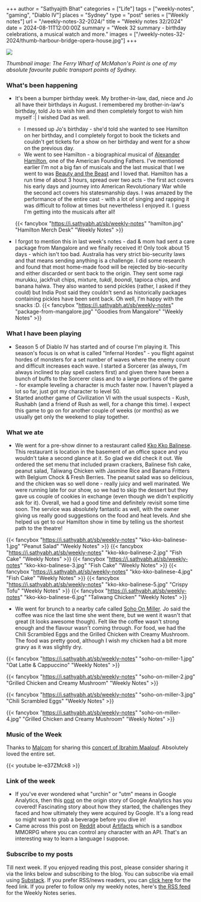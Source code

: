 +++
author = "Sathyajith Bhat"
categories = ["Life"]
tags = ["weekly-notes", "gaming", "Diablo IV"]
places = "Sydney"
type = "post"
series = ["Weekly notes"]
url = "/weekly-notes-32-2024/"
title = "Weekly notes 32/2024"
date = 2024-08-11T12:00:00Z
summary = "Week 32 summary - birthday celebrations, a musical watch and more."
images = ["/weekly-notes-32-2024/thumb-harbour-bridge-opera-house.jpg"]
+++

![](thumb-harbour-bridge-opera-house.jpg)

_Thumbnail image: The Ferry Wharf of McMahon's Point is one of my absolute favourite public transport points of Sydney._ 

### What's been happening

* It's been a bumper birthday week. My brother-in-law, dad, niece and Jo all have their birthdays in August. I remembered my brother-in-law's birthday, told Jo to wish him and then completely forgot to wish him myself :| I wished Dad as well.
  * I messed up Jo's birthday - she'd told she wanted to see Hamilton on her birthday, and I completely forgot to book the tickets and couldn't get tickets for a show on her birthday and went for a show on the previous day.
  * We went to see Hamilton - a biographical musical of [Alexander Hamilton](https://en.wikipedia.org/wiki/Hamilton_(musical)), one of the American Founding Fathers. I've mentioned earlier I'm not a big fan of musicals and the last musical that I we went to was [Beauty and the Beast](/2023/09/10/weekly-notes-36-2023/) and I loved that. Hamilton has a run time of about 3 hours, spread over two acts - the first act covers his early days and journey into American Revolutionary War while the second act covers his statesmanship days. I was amazed by the performance of the entire cast - with a lot of singing and rapping it was difficult to follow at times but nevertheless I enjoyed it. I guess I'm getting into the musicals after all! 

  {{< fancybox "https://i.sathyabh.at/sb/weekly-notes" "hamilton.jpg" "Hamilton Merch Desk" "Weekly Notes" >}} 

* I forgot to mention this in last week's notes - dad & mom had sent a care package from Mangalore and we finally received it! Only took about 15 days - which isn't too bad. Australia has very strict bio-security laws and that means sending anything is a challenge. I did some research and found that most home-made food will be rejected by bio-security and either discarded or sent back to the origin. They sent some ragi murukku, jackfruit chips, mixture, *tukdi*, *boondi*, tapioca chips, and banana halwa. They also wanted to send pickles (rather, I asked if they could) but India Post said they couldn't send as historically packages containing pickles have been sent back. Oh well, I'm happy with the snacks :D.
  {{< fancybox "https://i.sathyabh.at/sb/weekly-notes" "package-from-mangalore.jpg" "Goodies from Mangalore" "Weekly Notes" >}}

### What I have been playing 

* Season 5 of Diablo IV has started and of course I'm playing it. This season's focus is on what is called "Infernal Hordes" - you flight against hordes of monsters for a set number of waves where the enemy count and difficult increases each wave. I started a Sorcerer (as always, I'm always inclined to play spell casters first) and given there have been a bunch of buffs to the Sorcerer class and to a large portions of the game - for example leveling a character is much faster now. I haven't played a lot so far, just got my character to level 50.
* Started another game of Civilization VI with the usual suspects - Kush, Rushabh (and a friend of Rush as well, for a change this time). I expect this game to go on for another couple of weeks (or months) as we usually get only the weekend to play together.

### What we ate

  * We went for a pre-show dinner to a restaurant called [Kko Kko Balinese](https://maps.app.goo.gl/KZ985w6fd1J256qC7). This restaurant is location in the basement of an office space and you wouldn't take a second glance at it. So glad we did check it out. We ordered the set menu that included prawn crackers, Balinese fish cake, peanut salad, Taliwang Chicken with Jasmine Rice and Banana Fritters with Belgium Chock & Fresh Berries. The peanut salad was so delicious, and the chicken was so well done - really juicy and well marinated. We were running late for our show, so we had to skip the dessert but they gave us couple of cookies in exchange (even though we didn't explicitly ask for it). Overall, we had a good time and definitely revisit some time soon. The service was absolutely fantastic as well, with the owner giving us really good suggestions on the food and heat levels. And she helped us get to our Hamilton show in time by telling us the shortest path to the theatre! 

  {{< fancybox "https://i.sathyabh.at/sb/weekly-notes" "kko-kko-balinese-1.jpg" "Peanut Salad" "Weekly Notes" >}}
  {{< fancybox "https://i.sathyabh.at/sb/weekly-notes" "kko-kko-balinese-2.jpg" "Fish Cake" "Weekly Notes" >}}
  {{< fancybox "https://i.sathyabh.at/sb/weekly-notes" "kko-kko-balinese-3.jpg" "Fish Cake" "Weekly Notes" >}}
  {{< fancybox "https://i.sathyabh.at/sb/weekly-notes" "kko-kko-balinese-4.jpg" "Fish Cake" "Weekly Notes" >}}
  {{< fancybox "https://i.sathyabh.at/sb/weekly-notes" "kko-kko-balinese-5.jpg" "Crispy Tofu" "Weekly Notes" >}}
  {{< fancybox "https://i.sathyabh.at/sb/weekly-notes" "kko-kko-balinese-6.jpg" "Taliwang Chicken" "Weekly Notes" >}}

 * We went for brunch to a nearby cafe called [Soho On Miller](https://maps.app.goo.gl/zCv17xwtm5W1Xw4LA). Jo said the coffee was nice the last time she went there, but we went it wasn't that great (it looks awesome though). Felt like the coffee wasn't strong enough and the flavour wasn't coming through. For food, we had the Chili Scrambled Eggs and the Grilled Chicken with Creamy Mushroom. The food was pretty good, although I wish my chicken had a bit more gravy as it was slightly dry.

  {{< fancybox "https://i.sathyabh.at/sb/weekly-notes" "soho-on-miller-1.jpg" "Oat Latte & Cappuccino" "Weekly Notes" >}}

  {{< fancybox "https://i.sathyabh.at/sb/weekly-notes" "soho-on-miller-2.jpg" "Grilled Chicken and Creamy Mushroom" "Weekly Notes" >}}

  {{< fancybox "https://i.sathyabh.at/sb/weekly-notes" "soho-on-miller-3.jpg" "Chili Scrambled Eggs" "Weekly Notes" >}}

  {{< fancybox "https://i.sathyabh.at/sb/weekly-notes" "soho-on-miller-4.jpg" "Grilled Chicken and Creamy Mushroom" "Weekly Notes" >}}


### Music of the Week

Thanks to [Malcom](https://www.malcolmalmeida.com/) for sharing this [concert of Ibrahim Maalouf](https://www.youtube.com/watch?v=le-e37ZMck8). Absolutely loved the entire set. 

{{< youtube le-e37ZMck8 >}}

### Link of the week

* If you've ever wondered what "urchin" or "utm" means in Google Analytics, then this [post](https://urchin.biz/urchin-software-corp-89a1f5292999) on the origin story of Google Analytics has you covered! Fascinating story about how they started, the challenges they faced and how ultimately they were acquired by Google. It's a long read so might want to grab a beverage before you dive in!
* Came across this post on [Reddit](https://www.reddit.com/r/programming/comments/1eea8qy/artifacts_is_a_apibased_mmorpg_game_use_any/) about [Artifacts](https://artifactsmmo.com/) which is a sandbox MMORPG where you can control any character with an API. That's an interesting way to learn a language I suppose. 

### Subscribe to my posts

Till next week. If you enjoyed reading this post, please consider sharing it via the links below and subscribing to the blog. You can subscribe via email using [Substack](https://sathyabhat.substack.com/). If you prefer RSS/news readers, you can [click here](https://sathyabh.at/index.xml) for the feed link. If you prefer to follow only my weekly notes, here's [the RSS feed](https://sathyabh.at/series/weekly-notes/index.xml) for the Weekly Notes series. 

